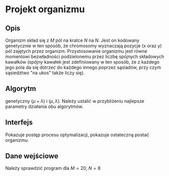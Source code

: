 # Projekt organizmu

## Opis
Organizm skład się z $M$ pól na kratce $N$ na $N$. Jest on kodowany genetycznie w ten sposób, że chromosomy wyznaczają pozycje (x oraz y) pól zajętych przez organizm.
Przystosowanie organizmu jest równe momentowi bezwładności podzielonemu przez liczbę spójnych składowych kawałków (spójny kawałek jest zdefiniowany w ten sposób, że z każdego jego pola da się dotrzeć do każdego innego poprzez sąsiadów, przy czym sąsiedztwo "na ukos" także liczy się).

## Algorytm
genetyczny $(\mu+\lambda)$ i $(\mu,\lambda)$. Należy ustalić w przybliżeniu najlepsze parametry działania obu algorytmów.

## Interfejs
Pokazuje postęp procesu optymalizacji, pokazuje ostateczną postać organizmu.

## Dane wejściowe
Należy sprawdzić program dla $M=20$, $N=8$
